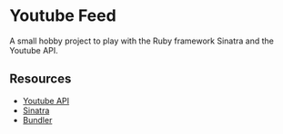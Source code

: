 # Youtube Feed
A small hobby project to play with the Ruby framework Sinatra and the Youtube API.

## Resources
- [Youtube API](https://developers.google.com/youtube/)
- [Sinatra](http://sinatrarb.com/)
- [Bundler](https://bundler.io)
